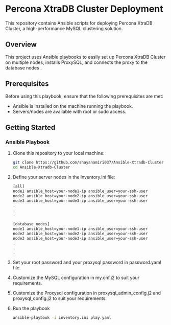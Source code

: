 # Percona XtraDB Cluster Deployment

This repository contains Ansible scripts for deploying Percona XtraDB Cluster, a high-performance MySQL clustering solution.

## Overview

This project uses Ansible playbooks to easily set up Percona XtraDB Cluster on multiple nodes, installs ProxySQL, and connects the proxy to the database nodes .

## Prerequisites

Before using this playbook, ensure that the following prerequisites are met:

- Ansible is installed on the machine running the playbook.
- Servers/nodes are available with root or sudo access.

## Getting Started

### Ansible Playbook

1. Clone this repository to your local machine:

   ```bash
   git clone https://github.com/shayanamiri037/Ansible-Xtradb-Cluster
   cd Ansible-Xtradb-Cluster
   
2. Define your server nodes in the inventory.ini file:

   ```bash
   [all]
   node1 ansible_host=your-node1-ip ansible_user=your-ssh-user
   node2 ansible_host=your-node2-ip ansible_user=your-ssh-user
   node3 ansible_host=your-node3-ip ansible_user=your-ssh-user
   .
   .
   .
   
   [database_nodes]
   node1 ansible_host=your-node1-ip ansible_user=your-ssh-user
   node2 ansible_host=your-node2-ip ansible_user=your-ssh-user
   node3 ansible_host=your-node3-ip ansible_user=your-ssh-user
   .
   .
   .

3. Set your root password and your proxysql password in password.yaml file.
4. Customize the MySQL configuration in my.cnf.j2 to suit your requirements.
5. Customize the Proxysql configuration in proxysql_admin_config.j2 and proxysql_config.j2 to suit your requirements.
6. Run the playbook

   ```bash
   ansible-playbook -i inventory.ini play.yaml
